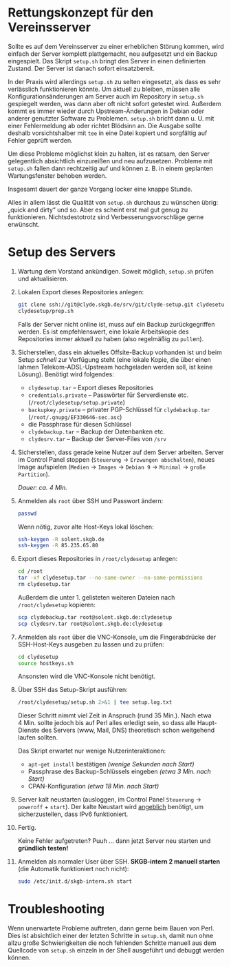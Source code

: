 Rettungskonzept für den Vereinsserver
=====================================

Sollte es auf dem Vereinsserver zu einer erheblichen Störung kommen,
wird einfach der Server komplett plattgemacht, neu aufgesetzt und ein
Backup eingespielt. Das Skript `setup.sh` bringt den Server in einen
definierten Zustand. Der Server ist danach sofort einsatzbereit.

In der Praxis wird allerdings `setup.sh` zu selten eingesetzt, als dass
es sehr verlässlich funktionieren könnte. Um aktuell zu bleiben, müssen
alle Konfigurationsänderungen am Server auch im Repository in `setup.sh`
gespiegelt werden, was dann aber oft nicht sofort getestet wird.
Außerdem kommt es immer wieder durch Upstream-Änderungen in Debian oder
anderer genutzter Software zu Problemen. `setup.sh` bricht dann u. U.
mit einer Fehlermeldung ab oder richtet Blödsinn an. Die Ausgabe sollte
deshalb vorsichtshalber mit `tee` in eine Datei kopiert und sorgfältig
auf Fehler geprüft werden.

Um diese Probleme möglichst klein zu halten, ist es ratsam, den Server
gelegentlich absichtlich einzureißen und neu aufzusetzen. Probleme mit
`setup.sh` fallen dann rechtzeitig auf und können z. B. in einem
geplanten Wartungsfenster behoben werden.

Insgesamt dauert der ganze Vorgang locker eine knappe Stunde.

Alles in allem lässt die Qualität von `setup.sh` durchaus zu wünschen
übrig: „quick and dirty“ und so. Aber es scheint erst mal gut genug zu
funktionieren. Nichtsdestotrotz sind Verbesserungsvorschläge gerne
erwünscht.



Setup des Servers
=================

1.	Wartung dem Vorstand ankündigen. Soweit möglich, `setup.sh` prüfen
	und aktualisieren.

1.	Lokalen Export dieses Repositories anlegen:
	```bash
	git clone ssh://git@clyde.skgb.de/srv/git/clyde-setup.git clydesetup
	clydesetup/prep.sh
	
	```
	
	Falls der Server nicht online ist, muss auf ein Backup zurückgegriffen
	werden. Es ist empfehlenswert, eine lokale Arbeitskopie des Repositories
	immer aktuell zu haben (also regelmäßig zu `pull`en).

1.	Sicherstellen, dass ein aktuelles Offsite-Backup vorhanden ist und
	beim Setup *schnell* zur Verfügung steht (eine lokale Kopie, die
	über einen lahmen Telekom-ADSL-Upstream hochgeladen werden soll,
	ist keine Lösung). Benötigt wird folgendes:
	- `clydesetup.tar` – Export dieses Repositories
	- `credentials.private` – Passwörter für Serverdienste etc.
	  (`/root/clydesetup/setup.private`)
	- `backupkey.private` – privater PGP-Schlüssel für `clydebackup.tar`
	  (`/root/.gnupg/EF330646-sec.asc`)
	- die Passphrase für diesen Schlüssel
	- `clydebackup.tar` – Backup der Datenbanken etc.
	- `clydesrv.tar` – Backup der Server-Files von `/srv`

1.	Sicherstellen, dass gerade keine Nutzer auf dem Server arbeiten.
	Server im Control Panel stoppen (`Steuerung` → `Erzwungen abschalten`), neues
	Image aufspielen (`Medien` → `Images` → `Debian 9` → `Minimal` → `große
	Partition`).
	
	*Dauer: ca. 4 Min.*

1.	Anmelden als `root` über SSH und Passwort ändern:
	```bash
	passwd
	
	```
	
	Wenn nötig, zuvor alte Host-Keys lokal löschen:
	```bash
	ssh-keygen -R solent.skgb.de
	ssh-keygen -R 85.235.65.80
	
	```

1.	Export dieses Repositories in `/root/clydesetup` anlegen:
	```bash
	cd /root
	tar -xf clydesetup.tar --no-same-owner --no-same-permissions
	rm clydesetup.tar
	
	```
	
	Außerdem die unter 1. gelisteten weiteren Dateien nach
	`/root/clydesetup` kopieren:
	```bash
	scp clydebackup.tar root@solent.skgb.de:clydesetup
	scp clydesrv.tar root@solent.skgb.de:clydesetup
	
	```

1.	Anmelden als `root` über die VNC-Konsole, um die Fingerabdrücke
	der SSH-Host-Keys ausgeben zu lassen und zu prüfen:
	```bash
	cd clydesetup
	source hostkeys.sh
	
	```
	
	Ansonsten wird die VNC-Konsole nicht benötigt.

1.	Über SSH das Setup-Skript ausführen:
	```bash
	/root/clydesetup/setup.sh 2>&1 | tee setup.log.txt
	
	```
	
	Dieser Schritt nimmt viel Zeit in Anspruch (rund 35 Min.). Nach etwa
	4 Min. sollte jedoch bis auf Perl alles erledigt sein, so dass alle
	Haupt-Dienste des Servers (www, Mail, DNS) theoretisch schon
	weitgehend laufen sollten.
	
	Das Skript erwartet nur wenige Nutzerinteraktionen:
	- `apt-get install` bestätigen *(wenige Sekunden nach Start)*
	- Passphrase des Backup-Schlüssels eingeben *(etwa 3 Min. nach Start)*
	- CPAN-Konfiguration *(etwa 18 Min. nach Start)*

1.	Server kalt neustarten (ausloggen, im Control Panel `Steuerung` →
	`poweroff` + `start`). Der kalte Neustart wird [angeblich](http://www.netcup-wiki.de/wiki/Zus%C3%A4tzliche_IP_Adresse_konfigurieren#IPv6)
	benötigt, um sicherzustellen, dass IPv6 funktioniert.

1.	Fertig.
	
	Keine Fehler aufgetreten? Puuh … dann jetzt Server neu starten
	und **gründlich testen!**

1.	Anmelden als normaler User über SSH. **SKGB-intern 2 manuell
	starten** (die Automatik funktioniert noch nicht):
	```bash
	sudo /etc/init.d/skgb-intern.sh start
	
	```



Troubleshooting
===============

Wenn unerwartete Probleme auftreten, dann gerne beim Bauen von Perl.
Dies ist absichtlich einer der letzten Schritte in `setup.sh`, damit nun
ohne allzu große Schwierigkeiten die noch fehlenden Schritte manuell aus
dem Quellcode von `setup.sh` einzeln in der Shell ausgeführt und debuggt
werden können.
